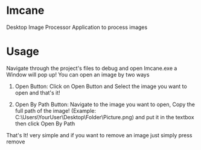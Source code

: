 # Imcane
Desktop Image Processor Application to process images

# Usage
Navigate through the project's files to debug and open Imcane.exe
a Window will pop up! You can open an image by two ways

1. Open Button:
Click on Open Button and Select the image you want to open and that's it!

2. Open By Path Button:
Navigate to the image you want to open, Copy the full path of the image! (Example: C:\Users\YourUser\Desktop\Folder\Picture.png) and put it in the textbox
then click Open By Path


That's It! very simple and if you want to remove an image just simply press remove
